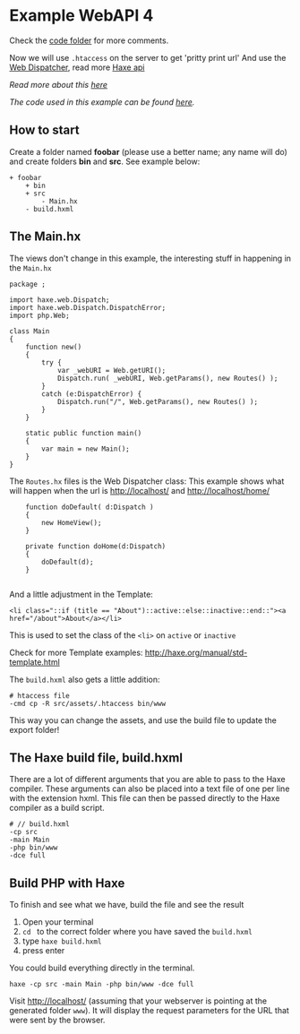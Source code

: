 # Example WebAPI 4

Check the [code folder](https://github.com/MatthijsKamstra/haxephp/tree/master/03webapi/code) for more comments.

Now we will use `.htaccess` on the server to get 'pritty print url'
And use the [Web Dispatcher](http://haxe.org/manual/dispatch), read more [Haxe api](http://api.haxe.org/haxe/web/Dispatch.html)

_Read more about this [here](about.md)_

_The code used in this example can be found [here](https://github.com/MatthijsKamstra/haxephp/tree/master/03webapi/code)._

## How to start

Create a folder named **foobar** (please use a better name; any name will do) and create folders **bin** and **src**.
See example below:

```
+ foobar
	+ bin
	+ src
		- Main.hx
	- build.hxml
```

## The Main.hx

The views don't change in this example, the interesting stuff in happening in the `Main.hx`

```
package ;

import haxe.web.Dispatch;
import haxe.web.Dispatch.DispatchError;
import php.Web;

class Main
{
	function new()
	{
		try {
			var _webURI = Web.getURI();
			Dispatch.run( _webURI, Web.getParams(), new Routes() );
		}
		catch (e:DispatchError) {
			Dispatch.run("/", Web.getParams(), new Routes() );
		}
	}

	static public function main()
	{
		var main = new Main();
	}
}

```

The `Routes.hx` files is the Web Dispatcher class:
This example shows what will happen when the url is <http://localhost/> and <http://localhost/home/>

```
	function doDefault( d:Dispatch )
	{
		new HomeView();
	}

	private function doHome(d:Dispatch)
	{
		doDefault(d);
	}


```

And a little adjustment in the Template:

```
<li class="::if (title == "About")::active::else::inactive::end::"><a href="/about">About</a></li>
```

This is used to set the class of the `<li>` on `active` or `inactive`

Check for more Template examples: <http://haxe.org/manual/std-template.html>

The `build.hxml` also gets a little addition:

```
# htaccess file
-cmd cp -R src/assets/.htaccess bin/www
```

This way you can change the assets, and use the build file to update the export folder!

## The Haxe build file, build.hxml

There are a lot of different arguments that you are able to pass to the Haxe compiler.
These arguments can also be placed into a text file of one per line with the extension hxml. This file can then be passed directly to the Haxe compiler as a build script.

```
# // build.hxml
-cp src
-main Main
-php bin/www
-dce full
```

## Build PHP with Haxe

To finish and see what we have, build the file and see the result

1. Open your terminal
2. `cd ` to the correct folder where you have saved the `build.hxml`
3. type `haxe build.hxml`
4. press enter

You could build everything directly in the terminal.

```
haxe -cp src -main Main -php bin/www -dce full
```

Visit <http://localhost/> (assuming that your webserver is pointing at the generated folder `www`). It will display the request parameters for the URL that were sent by the browser.
